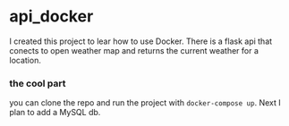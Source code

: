 # api_docker

I created this project to lear how to use Docker. There is a flask api that conects to open weather map and returns the current weather for a location. 

### the cool part
you can clone the repo and run the project with `docker-compose up`. 
Next I plan to add a MySQL db.
